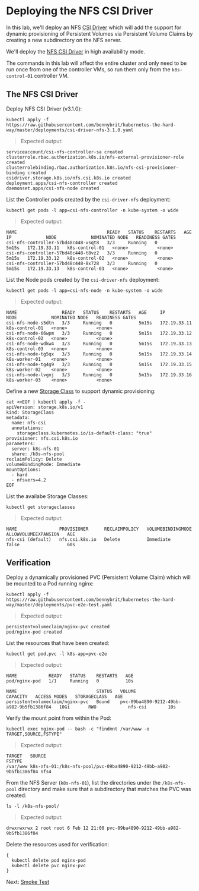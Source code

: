 # Deploying the NFS CSI Driver

In this lab, we'll deploy an NFS [CSI Driver](https://kubernetes.io/blog/2019/01/15/container-storage-interface-ga/) which will add the support for dynamic provisioning of Persistent Volumes via Persistent Volume Claims by creating a new subdirectory on the NFS server.

We'll deploy the [NFS CSI Driver](https://github.com/kubernetes-csi/csi-driver-nfs) in high availability mode.

The commands in this lab will affect the entire cluster and only need to be run once from one of the controller VMs, so run them only from the `k8s-control-01` controller VM.

## The NFS CSI Driver
Deploy NFS CSI Driver (v3.1.0):
```
kubectl apply -f https://raw.githubusercontent.com/bennybrit/kubernetes-the-hard-way/master/deployments/csi-driver-nfs-3.1.0.yaml
```
>Expected output:
```
serviceaccount/csi-nfs-controller-sa created
clusterrole.rbac.authorization.k8s.io/nfs-external-provisioner-role created
clusterrolebinding.rbac.authorization.k8s.io/nfs-csi-provisioner-binding created
csidriver.storage.k8s.io/nfs.csi.k8s.io created
deployment.apps/csi-nfs-controller created
daemonset.apps/csi-nfs-node created
```

List the Controller pods created by the `csi-driver-nfs` deployment:
```
kubectl get pods -l app=csi-nfs-controller -n kube-system -o wide
```
> Expected output:
```
NAME                                  READY   STATUS    RESTARTS   AGE     IP             NODE             NOMINATED NODE   READINESS GATES
csi-nfs-controller-57bd48c448-vsqt8   3/3     Running   0          5m15s   172.19.33.11   k8s-control-01   <none>           <none>
csi-nfs-controller-57bd48c448-t8vz2   3/3     Running   0          5m15s   172.19.33.12   k8s-control-02   <none>           <none>
csi-nfs-controller-57bd48c448-8x728   3/3     Running   0          5m15s   172.19.33.13   k8s-control-03   <none>           <none>
```

List the Node pods created by the `csi-driver-nfs` deployment:
```
kubectl get pods -l app=csi-nfs-node -n kube-system -o wide
```
> Expected output:
```
NAME                 READY   STATUS    RESTARTS   AGE     IP             NODE             NOMINATED NODE   READINESS GATES
csi-nfs-node-s5dtn   3/3     Running   0          5m15s   172.19.33.11   k8s-control-01   <none>           <none>
csi-nfs-node-66wpm   3/3     Running   0          5m15s   172.19.33.12   k8s-control-02   <none>           <none>
csi-nfs-node-wdkw4   3/3     Running   0          5m15s   172.19.33.13   k8s-control-03   <none>           <none>
csi-nfs-node-tg5qx   3/3     Running   0          5m15s   172.19.33.14   k8s-worker-01    <none>           <none>
csi-nfs-node-tg4g9   3/3     Running   0          5m15s   172.19.33.15   k8s-worker-02    <none>           <none>
csi-nfs-node-lvgnj   3/3     Running   0          5m15s   172.19.33.16   k8s-worker-03    <none>           <none>
```

Define a new [Storage Class](https://kubernetes.io/docs/concepts/storage/storage-classes/) to support dynamic provisioning:
```
cat <<EOF | kubectl apply -f -
apiVersion: storage.k8s.io/v1
kind: StorageClass
metadata:
  name: nfs-csi
  annotations:
    storageclass.kubernetes.io/is-default-class: "true"
provisioner: nfs.csi.k8s.io
parameters:
  server: k8s-nfs-01
  share: /k8s-nfs-pool
reclaimPolicy: Delete
volumeBindingMode: Immediate
mountOptions:
  - hard
  - nfsvers=4.2
EOF
```

List the availabe Storage Classes:
```
kubectl get storageclasses
```
> Expected output:
```
NAME                PROVISIONER      RECLAIMPOLICY   VOLUMEBINDINGMODE   ALLOWVOLUMEEXPANSION   AGE
nfs-csi (default)   nfs.csi.k8s.io   Delete          Immediate           false                  60s
```

## Verification
Deploy a dynamically provisioned PVC (Persistent Volume Claim) which will be mounted to a Pod running nginx:
```
kubectl apply -f https://raw.githubusercontent.com/bennybrit/kubernetes-the-hard-way/master/deployments/pvc-e2e-test.yaml
```
> Expected output:
```
persistentvolumeclaim/nginx-pvc created
pod/nginx-pod created
```

List the resources that have been created:
```
kubectl get pod,pvc -l k8s-app=pvc-e2e
```
> Expected output:
```
NAME            READY   STATUS    RESTARTS   AGE
pod/nginx-pod   1/1     Running   0          10s

NAME                              STATUS   VOLUME                                     CAPACITY   ACCESS MODES   STORAGECLASS   AGE
persistentvolumeclaim/nginx-pvc   Bound    pvc-09ba4890-9212-49bb-a982-9b5fb1386f84   10Gi       RWO            nfs-csi        10s
```

Verify the mount point from within the Pod:
```
kubectl exec nginx-pod -- bash -c "findmnt /var/www -o TARGET,SOURCE,FSTYPE"
```
> Expected output:
```
TARGET   SOURCE                                                            FSTYPE
/var/www k8s-nfs-01:/k8s-nfs-pool/pvc-09ba4890-9212-49bb-a982-9b5fb1386f84 nfs4
```

From the NFS Server (`k8s-nfs-01`), list the directories under the `/k8s-nfs-pool` directory and make sure that a subdirectory that matches the PVC was created:
```
ls -l /k8s-nfs-pool/
```
> Expected output:
```
drwxrwxrwx 2 root root 6 Feb 12 21:00 pvc-09ba4890-9212-49bb-a982-9b5fb1386f84
```

Delete the resources used for verification:
```
{
  kubectl delete pod nginx-pod
  kubectl delete pvc nginx-pvc
}
```

Next: [Smoke Test](21-smoke-test.md)
